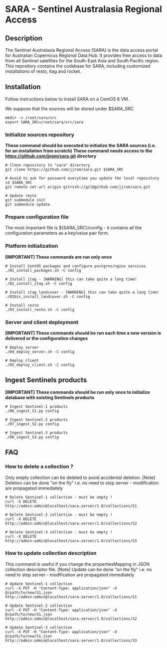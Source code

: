 # SARA - Sentinel Australasia Regional Access

## Description

The Sentinel Australasia Regional Access (SARA) is the data access portal for Australian Copernicus Regional Data Hub. It provides free access to data from all Sentinel satellites for the South-East Asia and South Pacific region.
This repository contains the codebase for SARA, including customized installations of resto, itag and rocket.


## Installation

Follow instructions below to install SARA on a CentOS 6 VM.

We suppose that the sources will be stored under $SARA_SRC

    mkdir -v /root/sara/src
    export SARA_SRC=/root/sara/src/sara

### Initialize sources repository

**These command should be executed to initialize the SARA sources (i.e. for an installation from scratch)**
**These command needs access to the https://github.com/jjrom/sara.git directory**

    # Clone repository to "sara" directory
    git clone https://github.com/jjrom/sara.git $SARA_SRC

    # Avoid to ask for password everytime you update the local repository
    cd $SARA_SRC
    git remote set-url origin git+ssh://git@github.com/jjrom/sara.git

    # Update resto
    git submodule init
    git submodule update

### Prepare configuration file

The most important file is ${SARA_SRC}/config - it contains all the configuration parameters as a key/value pair form.


### Platform initialization

**[IMPORTANT] These commands are run only once**

    # Install CentOS packages and configure postgres/nginx services
    ./01_install_packages.sh -C config

    # Install itag - [WARNING] this can take quite a long time!
    ./02_install_itag.sh -C config  

    # Install itag landcover - [WARNING] this can take quite a long time!
    ./02bis_install_landcover.sh -C config  

    # Install resto
    ./03_install_resto.sh -C config 

### Server and client deployment

**[IMPORTANT] These commands should be run each time a new version is delivered or the configuration changes**

    # Deploy server
    ./04_deploy_server.sh -C config  

    # Deploy client
    ./05_deploy_client.sh -C config 

## Ingest Sentinels products

**[IMPORTANT] These commands should be run only once to initialize database with existing Sentinels products**

    # Ingest Sentinel-1 products
    ./06_ingest_S1.py config  

    # Ingest Sentinel-2 products
    ./07_ingest_S2.py config  

    # Ingest Sentinel-3 products
    ./08_ingest_S3.py config  

## FAQ

### How to delete a collection ?

Only empty collection can be deleted to avoid accidental deletion.
[Note] Deletion can be done "on the fly" i.e. no need to stop server - modification are propagated immediately

    # Delete Sentinel-1 collection - must be empty !
    curl -X DELETE http://admin:admin@localhost/sara.server/1.0/collections/S1

    # Delete Sentinel-2 collection - must be empty !
    curl -X DELETE http://admin:admin@localhost/sara.server/1.0/collections/S2

    # Delete Sentinel-3 collection - must be empty !
    curl -X DELETE http://admin:admin@localhost/sara.server/1.0/collections/S3

### How to update collection description

This command is useful if you change the propertiesMapping in JSON collection descriptor file.
[Note] Update can be done "on the fly" i.e. no need to stop server - modification are propagated immediately

    # Update Sentinel-1 collection
    curl -X PUT -H "Content-Type: application/json" -d @/path/to/new/S1.json http://admin:admin@localhost/sara.server/1.0/collections/S1

    # Update Sentinel-2 collection
    curl -X PUT -H "Content-Type: application/json" -d @/path/to/new/S1.json http://admin:admin@localhost/sara.server/1.0/collections/S2

    # Update Sentinel-3 collection
    curl -X PUT -H "Content-Type: application/json" -d @/path/to/new/S1.json http://admin:admin@localhost/sara.server/1.0/collections/S3
 
